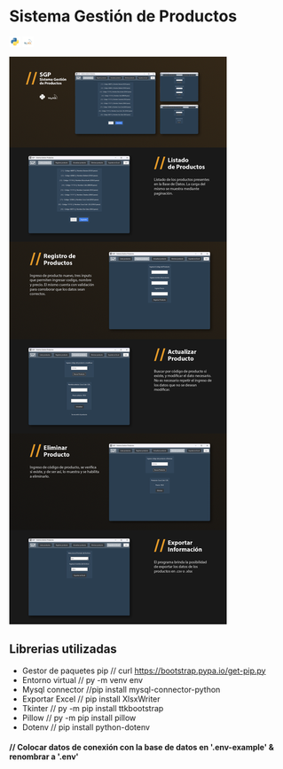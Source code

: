 # Sistema Gestión de Productos 

<code><img height="20" src="https://raw.githubusercontent.com/github/explore/80688e429a7d4ef2fca1e82350fe8e3517d3494d/topics/python/python.png"></code>
<code><img height="20" src="https://raw.githubusercontent.com/github/explore/5c058a388828bb5fde0bcafd4bc867b5bb3f26f3/topics/mysql/mysql.png"></code>

![alt text](https://github.com/fedeuhr/Sistema_gestion_productos/blob/main/SGP_info.png)

## Librerias utilizadas

- Gestor de paquetes pip // curl https://bootstrap.pypa.io/get-pip.py
- Entorno virtual // py -m venv env
- Mysql connector //pip install mysql-connector-python
- Exportar Excel // pip install XlsxWriter
- Tkinter // py -m pip install ttkbootstrap
- Pillow // py -m pip install pillow
- Dotenv // pip install python-dotenv
#### // Colocar datos de conexión con la base de datos en '.env-example' & renombrar a '.env'
